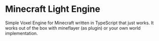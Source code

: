 # Minecraft Light Engine

Simple Voxel Engine for Minecraft written in TypeScript that just works. It works out of the box with mineflayer (as plugin) or your own world implementation.
